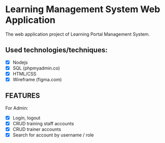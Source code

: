 # Learning Management System Web Application
The web application project of Learning Portal Management System.
## Used technologies/techniques: 
- [x] Nodejs
- [x] SQL (phpmyadmin.co)
- [x] HTML/CSS 
- [x] Wireframe (figma.com)

## FEATURES

For Admin: 
- [x] Login, logout
- [x] CRUD training staff accounts
- [x] CRUD trainer accounts
- [x] Search for account by username / role
